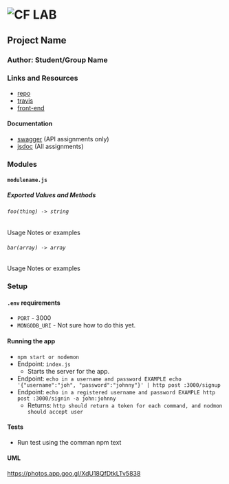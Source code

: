 ![CF](http://i.imgur.com/7v5ASc8.png) LAB
=================================================

## Project Name

### Author: Student/Group Name

### Links and Resources
* [repo](http://xyz.com)
* [travis](https://www.travis-ci.com/jondiquattro/16-authentication)
* [front-end](https://dashboard.heroku.com/apps/lab-16-diquattro)

#### Documentation
* [swagger](http://xyz.com) (API assignments only)
* [jsdoc](http://xyz.com) (All assignments)

### Modules
#### `modulename.js`
##### Exported Values and Methods

###### `foo(thing) -> string`
Usage Notes or examples

###### `bar(array) -> array`
Usage Notes or examples

### Setup
#### `.env` requirements
* `PORT` - 3000
* `MONGODB_URI` - Not sure how to do this yet.

#### Running the app
* `npm start or nodemon`
* Endpoint: `index.js`
  * Starts the server for the app.
* Endpoint: `echo in a username and password EXAMPLE echo '{"username":"joh", "password":"johnny"}' | http post :3000/signup`  
* Endpoint: `echo in a registered username and password EXAMPLE http post :3000/signin -a john:johnny`
  * Returns: `http should return a token for each command, and nodmon should accept user`
  
#### Tests
* Run test using the comman npm text


#### UML
https://photos.app.goo.gl/XdU18QfDtkLTv5838
